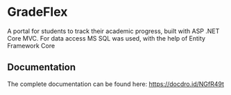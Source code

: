 # GradeFlex
A portal for students to track their academic progress, built with ASP .NET Core MVC. For data access MS SQL was used, with the help of Entity Framework Core

## Documentation
The complete documentation can be found here: https://docdro.id/NGfR49t
